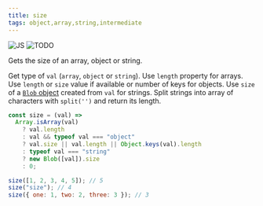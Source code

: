 ```yaml
---
title: size
tags: object,array,string,intermediate
---
```


![JS](https://img.shields.io/badge/supports-javascript-yellow.svg?style=flat-square)
![TODO](https://img.shields.io/badge///TODO-blue.svg?style=flat-square)

Gets the size of an array, object or string.

Get type of `val` (`array`, `object` or `string`).
Use `length` property for arrays.
Use `length` or `size` value if available or number of keys for objects.
Use `size` of a [`Blob` object](https://developer.mozilla.org/en-US/docs/Web/API/Blob) created from `val` for strings.
Split strings into array of characters with `split('')` and return its length.

```js
const size = (val) =>
  Array.isArray(val)
    ? val.length
    : val && typeof val === "object"
    ? val.size || val.length || Object.keys(val).length
    : typeof val === "string"
    ? new Blob([val]).size
    : 0;
```

```js
size([1, 2, 3, 4, 5]); // 5
size("size"); // 4
size({ one: 1, two: 2, three: 3 }); // 3
```
